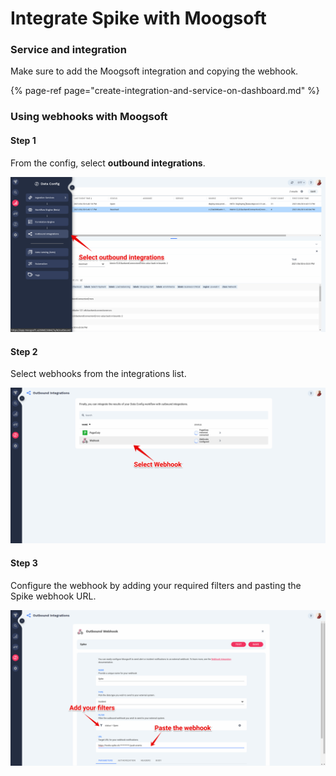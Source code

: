 # Integrate Spike with Moogsoft

### Service and integration <a id="service-and-integration"></a>

Make sure to add the Moogsoft integration and copying the webhook.[  
](https://docs.spike.sh/integrations-guideline/create-integration-and-service-on-dashboard)

{% page-ref page="create-integration-and-service-on-dashboard.md" %}



### Using webhooks with Moogsoft 

#### Step 1

From the config, select **outbound integrations**.

![](../.gitbook/assets/image%20%28126%29.png)



#### Step 2

Select webhooks from the integrations list. 

![](../.gitbook/assets/image%20%2876%29.png)



#### Step 3

Configure the webhook by adding your required filters and pasting the Spike webhook URL.

![](../.gitbook/assets/image%20%2865%29.png)

